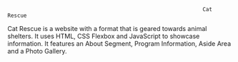                                                                  Cat Rescue
Cat Rescue is a website with a format that is geared towards animal shelters. It uses HTML, CSS Flexbox and JavaScript to showcase information.
It features an About Segment, Program Information, Aside Area and a Photo Gallery.


